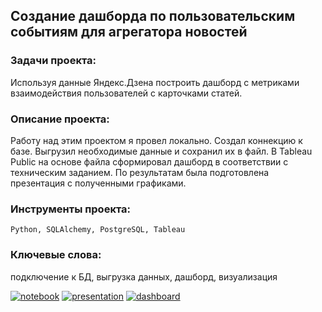 ## Создание дашборда по пользовательским событиям для агрегатора новостей

### Задачи проекта:
Используя данные Яндекс.Дзена построить дашборд с метриками взаимодействия пользователей с карточками статей.

### Описание проекта:
Работу над этим проектом я провел локально. Создал коннекцию к базе.
Выгрузил необходимые данные и сохранил их в файл.
В Tableau Public на основе файла сформировал дашборд в соответствии с техническим заданием.
По результатам была подготовлена презентация с полученными графиками.

### Инструменты проекта:
<code>Python, SQLAlchemy, PostgreSQL, Tableau</code>

### Ключевые слова:
подключение к БД, выгрузка данных, дашборд, визуализация

[![notebook](https://custom-icon-badges.herokuapp.com/badge/Notebook-24292f.svg?logo=jupyter&style=for-the-badge)](https://github.com/dmitrylgdsl/yandex-practikum-da-projects/blob/main/project11_dashbord-zen-yandex/connect_db.ipynb)
[![presentation](https://custom-icon-badges.herokuapp.com/badge/Presentation-24292f.svg?logo=adobeacrobatreader&style=for-the-badge&logoColor=f40f02)](https://github.com/dmitrylgdsl/yandex-practikum-da-projects/blob/main/project11_dashbord-zen-yandex/zen-yandex.pdf)
[![dashboard](https://custom-icon-badges.herokuapp.com/badge/Dashboard-24292f.svg?logo=tableau&style=for-the-badge)](https://public.tableau.com/app/profile/dmitrii.gorbachev/viz/Zen_YandexDashboard_16511516859270/DashboarsZen_Yandex)

